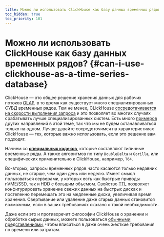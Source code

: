 ```yaml
---
title: Можно ли использовать ClickHouse как базу данных временных рядов??
toc_hidden: true
toc_priority: 101
---
```


# Можно ли использовать ClickHouse как базу данных временных рядов? {#can-i-use-clickhouse-as-a-time-series-database}

ClickHouse — это общее решение хранения данных для рабочих потоков [OLAP](../../faq/general/olap.md), в то время как существует много специализированных СУБД временных рядов. Тем не менее, CLickHouse [сосредотачивается на скорости выполнения запроса](../../faq/general/why-clickhouse-is-so-fast.md) и это позволяет во многих случаях срабатывать лучше специализированных систем. Есть много [примеров](https://medium.com/@AltinityDB/clickhouse-for-time-series-scalability-benchmarks-e181132a895b) других направлений в этой теме, так что мы не будем останавливаться только на одном. Лучше давайте сосредоточимся на характеристиках ClickHouse — тех, которые важно использовать, если это решение вам подходят.

Начнем со **[специальных кодеков](../../sql-reference/statements/create/table.md#create-query-specialized-codecs)**, которые составляют типичные временные ряды. А также алгоритмов по типу `DoubleDelta` и `Gorilla`, или специфических применительно к ClickHouse, например, `T64`.

Во-вторых, запросы временных рядов часто касаются только недавних данных, не старше, чем один день или неделю. Имеет смысл пользоваться серверами, у которых есть как быстрые приводы nVME/SSD, так и HDD с большим объемом. Свойство [TTL](../../engines/table-engines/mergetree-family/mergetree.md#table_engine-mergetree-multiple-volumes) позволяет конфигурировать хранение свежих данных на быстрых дисках и постепенно перемещать это на медленные диски, увеличивая время хранения. Свертывание или удаление даже старых данных становится возможным, если в ваших требованиях сказано о такой необходимости.

Даже если это и противоречит философии ClickHouse о хранении и обработке сырых данных, можете пользоваться [обычными представлениями](../../sql-reference/statements/create/view.md), чтобы вписаться в даже очень жесткие требования по времени или затратам.
